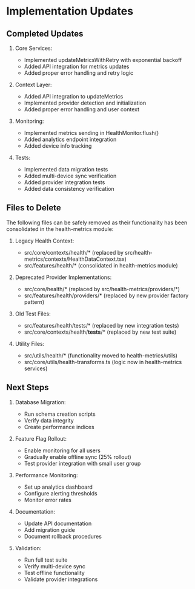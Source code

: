 # Implementation Updates

## Completed Updates
1. Core Services:
   - Implemented updateMetricsWithRetry with exponential backoff
   - Added API integration for metrics updates
   - Added proper error handling and retry logic

2. Context Layer:
   - Added API integration to updateMetrics
   - Implemented provider detection and initialization
   - Added proper error handling and user context

3. Monitoring:
   - Implemented metrics sending in HealthMonitor.flush()
   - Added analytics endpoint integration
   - Added device info tracking

4. Tests:
   - Implemented data migration tests
   - Added multi-device sync verification
   - Added provider integration tests
   - Added data consistency verification

## Files to Delete
The following files can be safely removed as their functionality has been consolidated in the health-metrics module:

1. Legacy Health Context:
   - src/core/contexts/health/* (replaced by src/health-metrics/contexts/HealthDataContext.tsx)
   - src/features/health/* (consolidated in health-metrics module)

2. Deprecated Provider Implementations:
   - src/core/health/* (replaced by src/health-metrics/providers/*)
   - src/features/health/providers/* (replaced by new provider factory pattern)

3. Old Test Files:
   - src/features/health/tests/* (replaced by new integration tests)
   - src/core/contexts/health/__tests__/* (replaced by new test suite)

4. Utility Files:
   - src/utils/health/* (functionality moved to health-metrics/utils)
   - src/core/utils/health-transforms.ts (logic now in health-metrics services)

## Next Steps
1. Database Migration:
   - Run schema creation scripts
   - Verify data integrity
   - Create performance indices

2. Feature Flag Rollout:
   - Enable monitoring for all users
   - Gradually enable offline sync (25% rollout)
   - Test provider integration with small user group

3. Performance Monitoring:
   - Set up analytics dashboard
   - Configure alerting thresholds
   - Monitor error rates

4. Documentation:
   - Update API documentation
   - Add migration guide
   - Document rollback procedures

5. Validation:
   - Run full test suite
   - Verify multi-device sync
   - Test offline functionality
   - Validate provider integrations